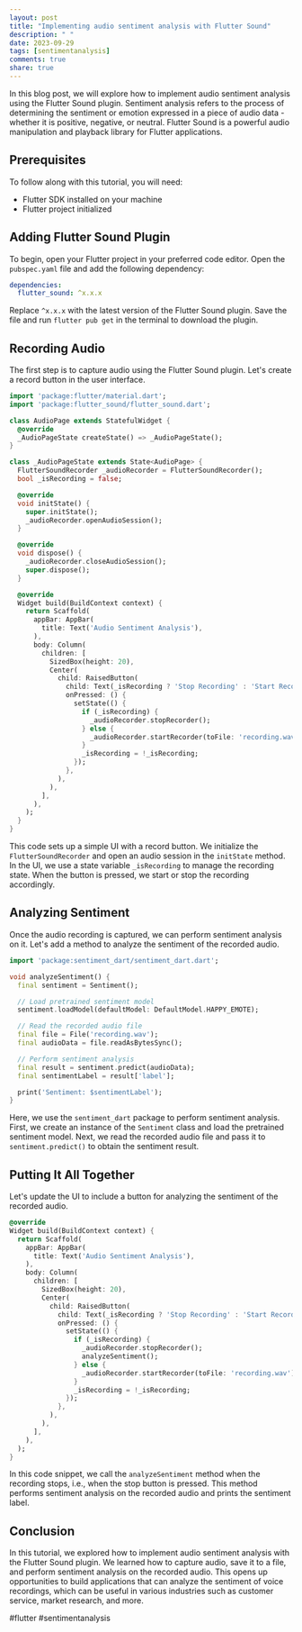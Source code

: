 ```yaml
---
layout: post
title: "Implementing audio sentiment analysis with Flutter Sound"
description: " "
date: 2023-09-29
tags: [sentimentanalysis]
comments: true
share: true
---
```


In this blog post, we will explore how to implement audio sentiment analysis using the Flutter Sound plugin. Sentiment analysis refers to the process of determining the sentiment or emotion expressed in a piece of audio data - whether it is positive, negative, or neutral. Flutter Sound is a powerful audio manipulation and playback library for Flutter applications.

## Prerequisites

To follow along with this tutorial, you will need:

- Flutter SDK installed on your machine
- Flutter project initialized

## Adding Flutter Sound Plugin

To begin, open your Flutter project in your preferred code editor. Open the `pubspec.yaml` file and add the following dependency:

```yaml
dependencies:
  flutter_sound: ^x.x.x
```

Replace `^x.x.x` with the latest version of the Flutter Sound plugin. Save the file and run `flutter pub get` in the terminal to download the plugin.

## Recording Audio

The first step is to capture audio using the Flutter Sound plugin. Let's create a record button in the user interface.

```dart
import 'package:flutter/material.dart';
import 'package:flutter_sound/flutter_sound.dart';

class AudioPage extends StatefulWidget {
  @override
  _AudioPageState createState() => _AudioPageState();
}

class _AudioPageState extends State<AudioPage> {
  FlutterSoundRecorder _audioRecorder = FlutterSoundRecorder();
  bool _isRecording = false;

  @override
  void initState() {
    super.initState();
    _audioRecorder.openAudioSession();
  }

  @override
  void dispose() {
    _audioRecorder.closeAudioSession();
    super.dispose();
  }

  @override
  Widget build(BuildContext context) {
    return Scaffold(
      appBar: AppBar(
        title: Text('Audio Sentiment Analysis'),
      ),
      body: Column(
        children: [
          SizedBox(height: 20),
          Center(
            child: RaisedButton(
              child: Text(_isRecording ? 'Stop Recording' : 'Start Recording'),
              onPressed: () {
                setState(() {
                  if (_isRecording) {
                    _audioRecorder.stopRecorder();
                  } else {
                    _audioRecorder.startRecorder(toFile: 'recording.wav');
                  }
                  _isRecording = !_isRecording;
                });
              },
            ),
          ),
        ],
      ),
    );
  }
}
```

This code sets up a simple UI with a record button. We initialize the `FlutterSoundRecorder` and open an audio session in the `initState` method. In the UI, we use a state variable `_isRecording` to manage the recording state. When the button is pressed, we start or stop the recording accordingly.

## Analyzing Sentiment

Once the audio recording is captured, we can perform sentiment analysis on it. Let's add a method to analyze the sentiment of the recorded audio.

```dart
import 'package:sentiment_dart/sentiment_dart.dart';

void analyzeSentiment() {
  final sentiment = Sentiment();

  // Load pretrained sentiment model
  sentiment.loadModel(defaultModel: DefaultModel.HAPPY_EMOTE);

  // Read the recorded audio file
  final file = File('recording.wav');
  final audioData = file.readAsBytesSync();

  // Perform sentiment analysis
  final result = sentiment.predict(audioData);
  final sentimentLabel = result['label'];

  print('Sentiment: $sentimentLabel');
}
```

Here, we use the `sentiment_dart` package to perform sentiment analysis. First, we create an instance of the `Sentiment` class and load the pretrained sentiment model. Next, we read the recorded audio file and pass it to `sentiment.predict()` to obtain the sentiment result.

## Putting It All Together

Let's update the UI to include a button for analyzing the sentiment of the recorded audio.

```dart
@override
Widget build(BuildContext context) {
  return Scaffold(
    appBar: AppBar(
      title: Text('Audio Sentiment Analysis'),
    ),
    body: Column(
      children: [
        SizedBox(height: 20),
        Center(
          child: RaisedButton(
            child: Text(_isRecording ? 'Stop Recording' : 'Start Recording'),
            onPressed: () {
              setState(() {
                if (_isRecording) {
                  _audioRecorder.stopRecorder();
                  analyzeSentiment();
                } else {
                  _audioRecorder.startRecorder(toFile: 'recording.wav');
                }
                _isRecording = !_isRecording;
              });
            },
          ),
        ),
      ],
    ),
  );
}
```

In this code snippet, we call the `analyzeSentiment` method when the recording stops, i.e., when the stop button is pressed. This method performs sentiment analysis on the recorded audio and prints the sentiment label.

## Conclusion

In this tutorial, we explored how to implement audio sentiment analysis with the Flutter Sound plugin. We learned how to capture audio, save it to a file, and perform sentiment analysis on the recorded audio. This opens up opportunities to build applications that can analyze the sentiment of voice recordings, which can be useful in various industries such as customer service, market research, and more.

#flutter #sentimentanalysis